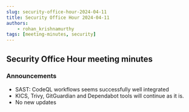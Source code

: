 ```yaml
---
slug: security-office-hour-2024-04-11
title: Security Office Hour 2024-04-11
authors: 
    - rohan_krishnamurthy
tags: [meeting-minutes, security]
---
```


## Security Office Hour meeting minutes

### Announcements

- SAST: CodeQL workflows seems successfully well integrated
-	KICS, Trivy, GitGuardian and Dependabot tools will continue as it is.
-	No new updates
